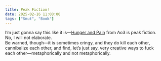```yaml
---
title: Peak Fiction!
date: 2025-02-16 11:00:00
tags: ["Smut", "Book"]
---
```


I’m just gonna say this like it is—[Hunger and Pain](https://archiveofourown.org/works/51652651/chapters/130569238) from Ao3 is peak fiction. No, I will not elaborate.   
Be warned, though—it is sometimes cringy, and they do kill each other, cannibalize each other, and find, let’s just say, very creative ways to fuck each other—metaphorically and not metaphorically.  

